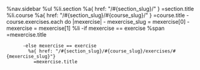 %nav.sidebar
    %ul
      %li.section
        %a{ href: "/#{section_slug}/" }
          =section.title
      %li.course
        %a{ href: "/#{section_slug}/#{course_slug}/" }
          =course.title
      -course.exercises.each do |mexercise|
        - mexercise_slug = mexercise[0]
        - mexercise = mexercise[1]
        %li
          -if mexercise == exercise
            %span
              =mexercise.title
  
          -else mexercise == exercise
            %a{ href: "/#{section_slug}/#{course_slug}/exercises/#{mexercise_slug}"}
              =mexercise.title
  
